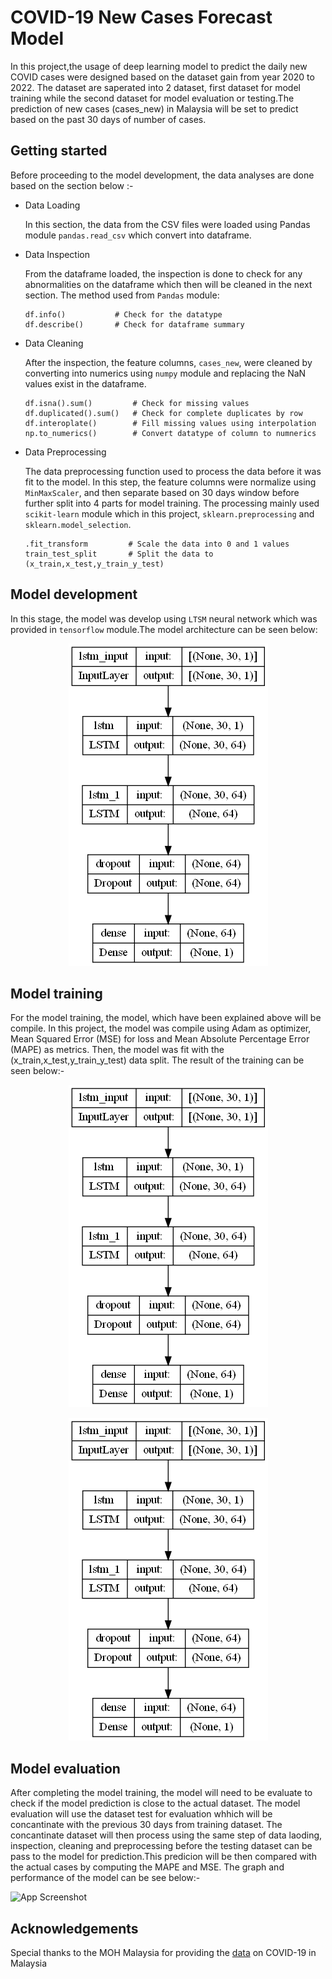 
# COVID-19 New Cases Forecast Model

In this project,the usage of deep learning model to predict the daily new COVID cases were designed based on the dataset gain from year 2020 to 2022. The dataset are saperated into 2 dataset, first dataset for model training while the second dataset for model evaluation or testing.The prediction of new cases (cases_new) in Malaysia will be set to predict based on the past 30 days of number of cases.


## Getting started

Before proceeding to the model development, the data analyses are done based on the section below :-

- Data Loading

  In this section, the data from the CSV files were loaded using Pandas 
  module ```pandas.read_csv``` which convert into dataframe.

- Data Inspection
   
  From the dataframe loaded, the inspection is done to check for any abnormalities on the dataframe which then will be cleaned in the next section. The method used from ```Pandas``` module:

  ```
  df.info()           # Check for the datatype
  df.describe()       # Check for dataframe summary
  ```
- Data Cleaning

  After the inspection, the feature columns, ```cases_new```, were cleaned by converting into numerics using ```numpy``` module and replacing the NaN values exist in the dataframe. 

  ```
  df.isna().sum()         # Check for missing values
  df.duplicated().sum()   # Check for complete duplicates by row
  df.interoplate()        # Fill missing values using interpolation
  np.to_numerics()        # Convert datatype of column to numnerics
  ```
- Data Preprocessing
  
  The data preprocessing function used to process the data before it was fit to the model. In this step, the feature columns were normalize using ```MinMaxScaler```, and then separate based on 30 days window before further split into 4 parts for model training. The processing mainly used ```scikit-learn``` module which in this project, ```sklearn.preprocessing``` and ```sklearn.model_selection```.

  ```
  .fit_transform         # Scale the data into 0 and 1 values
  train_test_split       # Split the data to (x_train,x_test,y_train_y_test)
  ```
## Model development

In this stage, the model was develop using ```LTSM``` neural network which was provided in ```tensorflow``` module.The model architecture can be seen below:

<p align="center">
  <img src="https://github.com/acrimn123/Covid-19_Case_Prediction/blob/main/model.png" />
</p>

## Model training

For the model training, the model, which have been explained above will be compile. In this project, the model was compile using Adam as optimizer, Mean Squared Error (MSE) for loss and Mean Absolute Percentage Error (MAPE) as metrics. Then, the model was fit with the (x_train,x_test,y_train_y_test) data split. The result of the training can be seen below:-

<p align="center">
  <img src="https://github.com/acrimn123/Covid-19_Case_Prediction/blob/main/model.png" />
</p>

<p align="center">
  <img src="https://github.com/acrimn123/Covid-19_Case_Prediction/blob/main/model.png" />
</p>

## Model evaluation

After completing the model training, the model will need to be evaluate to check if the model prediction is close to the actual dataset. The model evaluation will use the dataset test for evaluation whhich will be concantinate with the previous 30 days from training dataset. The concantinate dataset will then process using the same step of data laoding, inspection, cleaning and preprocessing before the testing dataset can be pass to the model for prediction.This predicion will be then compared with the actual cases by computing the MAPE and MSE. The graph and performance of the model can be see below:-   

![App Screenshot](https://via.placeholder.com/468x300?text=App+Screenshot+Here)





## Acknowledgements

 Special thanks to the MOH Malaysia for providing the [data](https://github.com/MoH-Malaysia/covid19-public) on COVID-19 in Malaysia
